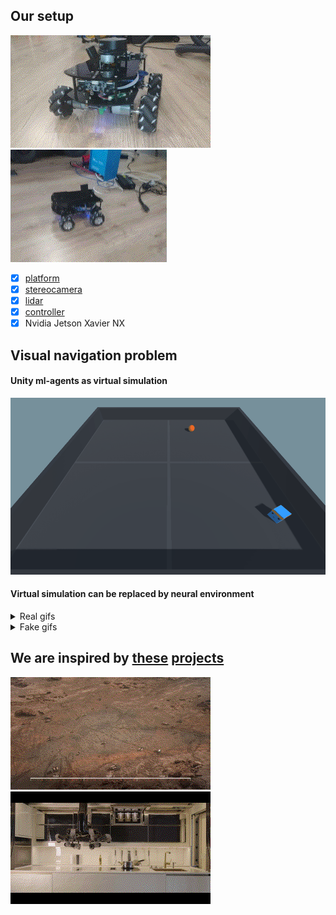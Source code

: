 ## Our setup 

![](demo/robot_final.gif)
![](demo/robot_demo_1.gif)

- [x] [platform](https://aliexpress.ru/item/4000153063891.html)
- [x] [stereocamera](https://aliexpress.ru/item/4001343564945.html)
- [x] [lidar](https://aliexpress.ru/item/32895330424.html)
- [x] [controller](https://aliexpress.ru/item/4000910474677.html)
- [x] Nvidia Jetson Xavier NX

## Visual navigation problem

#### Unity ml-agents as virtual simulation

![runs](./unity_env/v2/Images/RoboDriverTop.gif)

#### Virtual simulation can be replaced by neural environment

<details>
  <summary>Real gifs </summary>
  
  Recorded with camera:
  
  ![](demo/real1.gif)
  ![](demo/real2.gif)
</details>

<details>
  <summary>Fake gifs</summary>
  
  Generated with neural environment based on [this approach](https://github.com/Laggg/neural_env_surviv)):
  
  ![](demo/test1.gif)
  ![](demo/test2.gif)
  ![](demo/test3.gif)
  ![](demo/test4.gif)
</details>

## We are inspired by [these](https://www.youtube.com/watch?v=Y75adTBkh2w) [projects](https://www.youtube.com/watch?v=AIrH01N9AsE)

![](demo/inspiration2.gif)
![](demo/inspiration3.gif)
